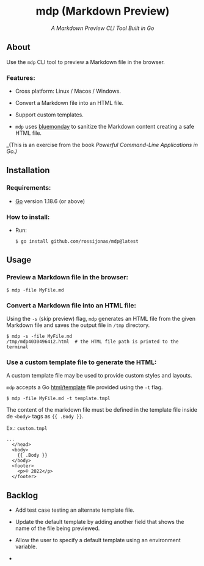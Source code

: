 <h1 align="center">mdp (Markdown Preview)</h1>

*<p align="center">A Markdown Preview CLI Tool Built in Go</p>*

## About

Use the `mdp` CLI tool to preview a Markdown file in the browser.

### Features:

- Cross platform:  Linux / Macos / Windows.

- Convert a Markdown file into an HTML file.

- Support custom templates.

- `mdp` uses [bluemonday](/tmp/mdp4030496412.html) to sanitize the Markdown content creating a safe HTML file.

_(This is an exercise from the book _Powerful Command-Line Applications in Go.)_

## Installation

### Requirements:

- [Go](https://go.dev/) version 1.18.6 (or above)

### How to install:

- Run: 

  ```
  $ go install github.com/rossijonas/mdp@latest
  ```

## Usage

### Preview a Markdown file in the browser:

```
$ mdp -file MyFile.md
```

### Convert a Markdown file into an HTML file:

Using the `-s` (skip preview) flag, `mdp` generates an HTML file from the given Markdown file and saves the output file in `/tmp` directory.

```
$ mdp -s -file MyFile.md
/tmp/mdp4030496412.html  # the HTML file path is printed to the terminal
```

### Use a custom template file to generate the HTML:

A custom template file may be used to provide custom styles and layouts. 

`mdp` accepts a Go [html/template](https://pkg.go.dev/html/template) file provided using the `-t` flag.

```
$ mdp -file MyFile.md -t template.tmpl
```
The content of the markdown file must be defined in the template file inside de `<body>` tags as `{{ .Body }}`.

  Ex.: `custom.tmpl`

  ```
  ...
    </head>
    <body>
      {{ .Body }}
    </body>
    <footer>
      <p>© 2022</p>
    </footer>
  ```

## Backlog

- Add test case testing an alternate template file.

- Update the default template by adding another field that shows the name of the file being previewed.

- Allow the user to specify a default template using an environment variable.

-
